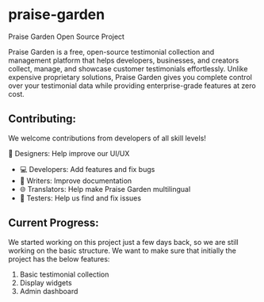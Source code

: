 # praise-garden
Praise Garden Open Source Project

Praise Garden is a free, open-source testimonial collection and management platform that helps developers, businesses, and creators collect, manage, and showcase customer testimonials effortlessly. Unlike expensive proprietary solutions, Praise Garden gives you complete control over your testimonial data while providing enterprise-grade features at zero cost.

## Contributing:
We welcome contributions from developers of all skill levels!

🎨 Designers: Help improve our UI/UX
- 💻 Developers: Add features and fix bugs
- 📝 Writers: Improve documentation
- 🌐 Translators: Help make Praise Garden multilingual
- 🧪 Testers: Help us find and fix issues

## Current Progress:
We started working on this project just a few days back, so we are still working on the basic structure. We want to make sure that initially the project has the below features:

 1) Basic testimonial collection
 2) Display widgets
 3) Admin dashboard

